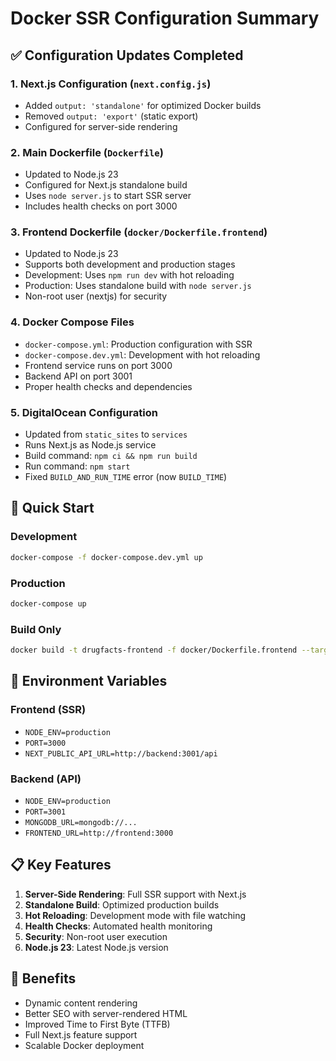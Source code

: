# Docker SSR Configuration Summary

## ✅ Configuration Updates Completed

### 1. **Next.js Configuration** (`next.config.js`)
- Added `output: 'standalone'` for optimized Docker builds
- Removed `output: 'export'` (static export)
- Configured for server-side rendering

### 2. **Main Dockerfile** (`Dockerfile`)
- Updated to Node.js 23
- Configured for Next.js standalone build
- Uses `node server.js` to start SSR server
- Includes health checks on port 3000

### 3. **Frontend Dockerfile** (`docker/Dockerfile.frontend`)
- Updated to Node.js 23
- Supports both development and production stages
- Development: Uses `npm run dev` with hot reloading
- Production: Uses standalone build with `node server.js`
- Non-root user (nextjs) for security

### 4. **Docker Compose Files**
- `docker-compose.yml`: Production configuration with SSR
- `docker-compose.dev.yml`: Development with hot reloading
- Frontend service runs on port 3000
- Backend API on port 3001
- Proper health checks and dependencies

### 5. **DigitalOcean Configuration**
- Updated from `static_sites` to `services`
- Runs Next.js as Node.js service
- Build command: `npm ci && npm run build`
- Run command: `npm start`
- Fixed `BUILD_AND_RUN_TIME` error (now `BUILD_TIME`)

## 🚀 Quick Start

### Development
```bash
docker-compose -f docker-compose.dev.yml up
```

### Production
```bash
docker-compose up
```

### Build Only
```bash
docker build -t drugfacts-frontend -f docker/Dockerfile.frontend --target production .
```

## 🔧 Environment Variables

### Frontend (SSR)
- `NODE_ENV=production`
- `PORT=3000`
- `NEXT_PUBLIC_API_URL=http://backend:3001/api`

### Backend (API)
- `NODE_ENV=production`
- `PORT=3001`
- `MONGODB_URL=mongodb://...`
- `FRONTEND_URL=http://frontend:3000`

## 📋 Key Features

1. **Server-Side Rendering**: Full SSR support with Next.js
2. **Standalone Build**: Optimized production builds
3. **Hot Reloading**: Development mode with file watching
4. **Health Checks**: Automated health monitoring
5. **Security**: Non-root user execution
6. **Node.js 23**: Latest Node.js version

## 🎯 Benefits

- Dynamic content rendering
- Better SEO with server-rendered HTML
- Improved Time to First Byte (TTFB)
- Full Next.js feature support
- Scalable Docker deployment